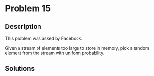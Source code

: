 # Problem 15

## Description

This problem was asked by Facebook.

Given a stream of elements too large to store in memory, pick a random element from the stream with uniform probability.

## Solutions
